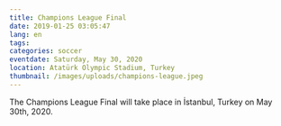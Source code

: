 ```yaml
---
title: Champions League Final
date: 2019-01-25 03:05:47
lang: en
tags:
categories: soccer
eventdate: Saturday, May 30, 2020
location: Atatürk Olympic Stadium, Turkey
thumbnail: /images/uploads/champions-league.jpeg
---
```


The Champions League Final will take place in İstanbul, Turkey on May 30th, 2020.   